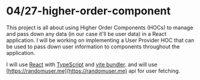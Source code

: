 # 04/27-higher-order-component

This project is all about using Higher Order Components (HOCs) to manage and pass down any data (in our case it'll be user data) in a React application. I will be working on implementing a User Provider HOC that can be used to pass down user information to components throughout the application.

I will use [React](https://reactjs.org/) with [TypeScript](https://www.typescriptlang.org/) and [vite bundler](https://vitejs.dev/). and will use [https://randomuser.me](https://randomuser.me) api for user fetching.

